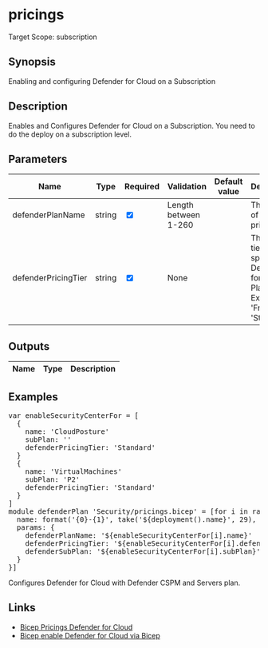 # pricings

Target Scope: subscription

## Synopsis
Enabling and configuring Defender for Cloud on a Subscription

## Description
Enables and Configures Defender for Cloud on a Subscription. You need to do the deploy on a subscription level.

## Parameters
| Name | Type | Required | Validation | Default value | Description |
| -- |  -- | -- | -- | -- | -- |
| defenderPlanName | string | <input type="checkbox" checked> | Length between 1-260 | <pre></pre> | The name of the pricing plan |
| defenderPricingTier | string | <input type="checkbox" checked> | None | <pre></pre> | The pricing tier for the specific Defender for Cloud Plan<br>Example:<br>'Free'<br>'Standard' |
## Outputs
| Name | Type | Description |
| -- |  -- | -- |
## Examples
<pre>
var enableSecurityCenterFor = [
  {
    name: 'CloudPosture'
    subPlan: ''
    defenderPricingTier: 'Standard'
  }
  {
    name: 'VirtualMachines'
    subPlan: 'P2'
    defenderPricingTier: 'Standard'
  }
]
module defenderPlan 'Security/pricings.bicep' = [for i in range(0, length(enableSecurityCenterFor)): {
  name: format('{0}-{1}', take('${deployment().name}', 29), 'enableSecurityCenterFor${[i].name}')
  params: {
    defenderPlanName: '${enableSecurityCenterFor[i].name}'
    defenderPricingTier: '${enableSecurityCenterFor[i].defenderPricingTier}'
    defenderSubPlan: '${enableSecurityCenterFor[i].subPlan}'
  }
}]
</pre>
<p>Configures Defender for Cloud with Defender CSPM and Servers plan.</p>

## Links
- [Bicep Pricings Defender for Cloud](https://learn.microsoft.com/en-us/azure/templates/microsoft.security/pricings?pivots=deployment-language-bicep)<br>
- [Bicep enable Defender for Cloud via Bicep](https://cloudadministrator.net/2022/10/20/enable-defender-for-cloud-auto-provisioning-agents-via-bicep/#more-4899)


